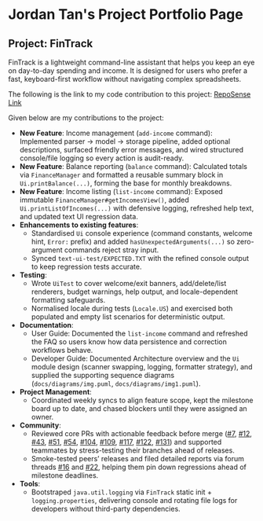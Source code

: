 # Jordan Tan's Project Portfolio Page

## Project: FinTrack
FinTrack is a lightweight command-line assistant that helps you keep an eye on day-to-day spending and income. It is designed for users who prefer a fast, keyboard-first workflow without navigating complex spreadsheets.

The following is the link to my code contribution to this project: [RepoSense Link](https://nus-cs2113-ay2526s1.github.io/tp-dashboard/?search=jordantwz&breakdown=true)

Given below are my contributions to the project:
- **New Feature**: Income management (`add-income` command): Implemented parser -> model -> storage pipeline, added optional descriptions, surfaced friendly error messages, and wired structured console/file logging so every action is audit-ready.
- **New Feature**: Balance reporting (`balance` command): Calculated totals via `FinanceManager` and formatted a reusable summary block in `Ui.printBalance(...)`, forming the base for monthly breakdowns.
- **New Feature**: Income listing (`list-income` command): Exposed immutable `FinanceManager#getIncomesView()`, added `Ui.printListOfIncomes(...)` with defensive logging, refreshed help text, and updated text UI regression data.
- **Enhancements to existing features**:
  - Standardised `Ui` console experience (command constants, welcome hint, `Error:` prefix) and added `hasUnexpectedArguments(...)` so zero-argument commands reject stray input.
  - Synced `text-ui-test/EXPECTED.TXT` with the refined console output to keep regression tests accurate.
- **Testing**:
  - Wrote `UiTest` to cover welcome/exit banners, add/delete/list renderers, budget warnings, help output, and locale-dependent formatting safeguards.
  - Normalised locale during tests (`Locale.US`) and exercised both populated and empty list scenarios for deterministic output.
- **Documentation**:
  - User Guide: Documented the `list-income` command and refreshed the FAQ so users know how data persistence and correction workflows behave.
  - Developer Guide: Documented Architecture overview and the `Ui` module design (scanner swapping, logging, formatter strategy), and supplied the supporting sequence diagrams (`docs/diagrams/img.puml`, `docs/diagrams/img1.puml`).
- **Project Management**:
  - Coordinated weekly syncs to align feature scope, kept the milestone board up to date, and chased blockers until they were assigned an owner.
- **Community**:
  - Reviewed core PRs with actionable feedback before merge ([#7](https://github.com/AY2526S1-CS2113-W12-4/tp/pull/7), [#12](https://github.com/AY2526S1-CS2113-W12-4/tp/pull/12), [#43](https://github.com/AY2526S1-CS2113-W12-4/tp/pull/43), [#51](https://github.com/AY2526S1-CS2113-W12-4/tp/pull/51), [#54](https://github.com/AY2526S1-CS2113-W12-4/tp/pull/54), [#104](https://github.com/AY2526S1-CS2113-W12-4/tp/pull/104), [#109](https://github.com/AY2526S1-CS2113-W12-4/tp/pull/109), [#117](https://github.com/AY2526S1-CS2113-W12-4/tp/pull/117), [#122](https://github.com/AY2526S1-CS2113-W12-4/tp/pull/122), [#131](https://github.com/AY2526S1-CS2113-W12-4/tp/pull/131)) and supported teammates by stress-testing their branches ahead of releases.
  - Smoke-tested peers’ releases and filed detailed reports via forum threads [#16](https://github.com/nus-cs2113-AY2526S1/forum/issues/16) and [#22](https://github.com/nus-cs2113-AY2526S1/forum/issues/22), helping them pin down regressions ahead of milestone deadlines.
- **Tools**:
  - Bootstraped `java.util.logging` via `FinTrack` static init + `logging.properties`, delivering console and rotating file logs for developers without third-party dependencies.
